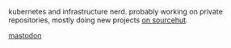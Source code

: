 kubernetes and infrastructure nerd. probably working on private repositories, mostly doing new projects <a href="https://sr.ht/~gmem">on sourcehut</a>.

<a href="https://tech.lgbt/web/@arch" rel="me">mastodon</a>
